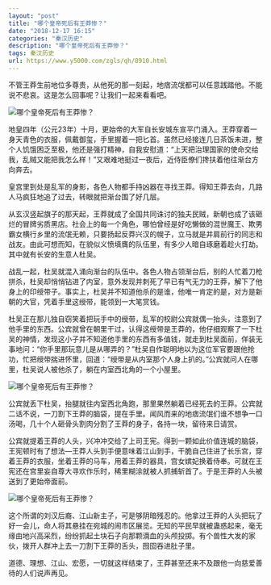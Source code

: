 ```yaml
---
layout: "post"
title: "哪个皇帝死后有王莽惨？"
date: "2018-12-17 16:15"
categories: "秦汉历史"
description: "哪个皇帝死后有王莽惨？"
tags: 秦汉历史
url: https://www.y5000.com/zgls/qh/8910.html
---
```






不管王莽生前地位多尊贵，从他死的那一刻起，地痞流氓都可以任意践踏他。不能说不悲哀。这是怎么回事呢？让我们一起来看看吧。

![哪个皇帝死后有王莽惨？](/uploads/allimg/161230/6-161230155311N6.JPG)

地皇四年（公元23年）十月，更始帝的大军自长安城东宣平门涌入。王莽穿着一身天青色的衣服，佩戴御玺，手里握着一把匕首。虽然已经接连几日茶饭未进，整个人饥饿困乏至极，他还是强打精神，自我安慰道：“上天把治理国家的使命交给我，乱贼又能把我怎么样！”又艰难地挺过一夜后，近侍臣僚们搀扶着他往渐台方向奔去。

皇宫里到处是乱军的身影，各色人物都手持凶器在寻找王莽。得知王莽去向，几路人马疯狂地追了过去，转眼就把渐台围了好几层。

从玄汉竖起旗子的那天起，王莽就成了全国共同诛讨的独夫民贼，新朝也成了该砸烂的冒牌劣质黑店。社会上的每一个角色，哪怕曾经是好吃懒做的混世魔王、欺男霸女横行乡里的流氓无赖，只要扬起反莽兴汉的幌子，立马就是并肩前行的同志和战友。由此可想而知，在貌似义愤填膺的队伍里，有多少人暗自琢磨着趁火打劫。其中就有长安的生意人杜吴。

战乱一起，杜吴就混入涌向渐台的队伍中。各色人物占领渐台后，别的人忙着刀枪拼杀，杜吴却悄悄钻进了内室，意外发现并刺死了早已有气无力的王莽，解下了他身上的印绶带子。事实上，杜吴并不知道他杀的是谁，他唯一肯定的是，对方是新朝的大官，凭着手里这绶带，能领到一大笔赏钱。

杜吴正在那儿独自窃笑着把玩手中的绶带，乱军的校尉公宾就偶一抬头，注意到了他手里的东西。公宾就曾在朝里干过，认得这绶带是王莽的，他仔细观察了一下杜吴的神情，发现这小子并不知道他手里的东西有多值钱，就走到杜吴面前，佯装无事地问：“你手里那玩意儿是从哪弄的？”杜吴自作聪明地以为这位军官要跟他抢功，忙把绶带揣进怀里，回道：“绶带是从内室那个人身上扒的。”公宾就问人在哪里，杜吴说人被他杀了，躺在内室西北角的一个小屋里。

![哪个皇帝死后有王莽惨？](/uploads/allimg/161230/6-161230155422162.JPG)

公宾就丢下杜吴，抬腿就往内室西北角跑，那里果然躺着已经死去的王莽。公宾就二话不说，一刀割下王莽的脑袋，提在手里。闻风而来的地痞流氓们谁不想争一口汤喝，几十个人砸骨头割肉分割了王莽的身子，各持一块，留待来日请赏。

公宾就提着王莽的人头，兴冲冲交给了上司王宪。得到一颗如此价值连城的脑袋，王宪顿时有了想法—王莽人头到手便意味着江山到手，干脆自己住进了长乐宫，穿着王莽的衣服，坐着王莽的马车，用着王莽的器具，宫女嫔妃换着侍奉。可就在王宪还在宫里妄自尊大寻欢作乐时，稀里糊涂就被人抓捕斩首了。于是王莽的人头被送到了更始帝面前。

![哪个皇帝死后有王莽惨？](/uploads/allimg/161230/6-1612301555234a.JPG)

这个所谓的刘汉后裔、江山新主子，可是够阴暗残忍的。他拿过王莽的人头把玩了好一会儿，命人将其悬挂在宛城的闹市区展览。无知的平民早就被蛊惑起来，毫无缘由地兴高采烈，纷纷抓起土块石子向那颗滴血的头颅投掷。有个兽性大发的家伙，拨开人群冲上去一刀割下王莽的舌头，囫囵吞进肚子里。

道德、理想、江山、宏愿，一切就这样结束了，王莽甚至还来不及跟他一向慈爱善待的人们说声再见。
